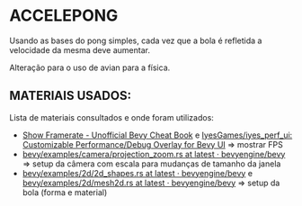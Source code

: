 # **ACCELEPONG**

Usando as bases do pong simples, cada vez que a bola é refletida a velocidade da mesma deve aumentar.

Alteração para o uso de avian para a física.

## MATERIAIS USADOS:

Lista de materiais consultados e onde foram utilizados:

- [Show Framerate - Unofficial Bevy Cheat Book](https://bevy-cheatbook.github.io/cookbook/print-framerate.html) e [IyesGames/iyes_perf_ui: Customizable Performance/Debug Overlay for Bevy UI](https://github.com/IyesGames/iyes_perf_ui) => mostrar FPS
- [bevy/examples/camera/projection_zoom.rs at latest · bevyengine/bevy](https://github.com/bevyengine/bevy/blob/latest/examples/camera/projection_zoom.rs) => setup da câmera com escala para mudanças de tamanho da janela
- [bevy/examples/2d/2d_shapes.rs at latest · bevyengine/bevy](https://github.com/bevyengine/bevy/blob/latest/examples/2d/2d_shapes.rs) e [bevy/examples/2d/mesh2d.rs at latest · bevyengine/bevy](https://github.com/bevyengine/bevy/blob/latest/examples/2d/mesh2d.rs) => setup da bola (forma e material)
